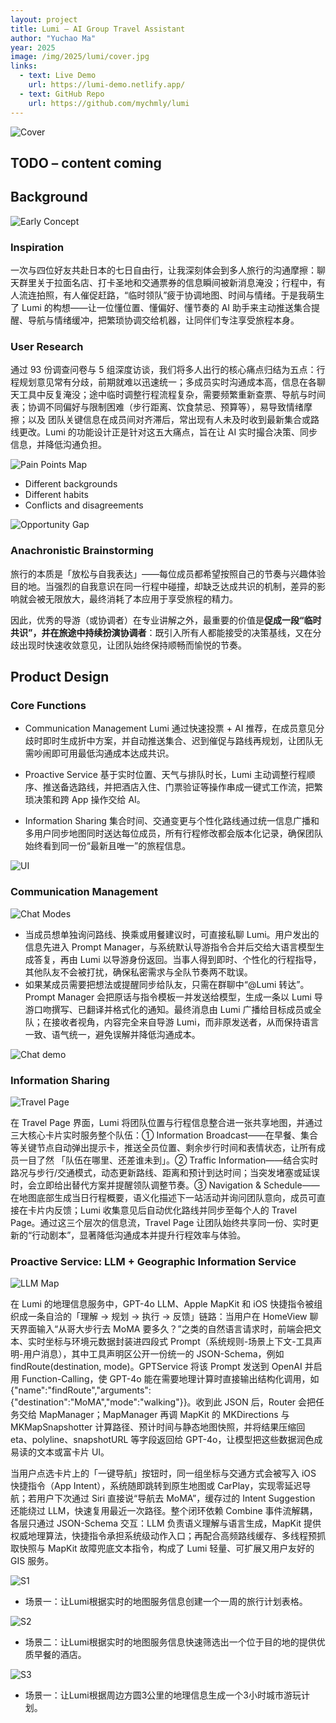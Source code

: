 ```yaml
---
layout: project
title: Lumi – AI Group Travel Assistant
author: "Yuchao Ma"
year: 2025
image: /img/2025/lumi/cover.jpg
links:
  - text: Live Demo
    url: https://lumi-demo.netlify.app/
  - text: GitHub Repo
    url: https://github.com/mychmly/lumi
---
```


![Cover](/img/2025/lumi/cover.jpg)

## TODO – content coming

## Background

![Early Concept](/img/2025/lumi/bg-1.jpg)

### Inspiration
一次与四位好友共赴日本的七日自由行，让我深刻体会到多人旅行的沟通摩擦：聊天群里关于拉面名店、打卡圣地和交通票券的信息瞬间被新消息淹没；行程中，有人流连拍照，有人催促赶路，“临时领队”疲于协调地图、时间与情绪。于是我萌生了 Lumi 的构想——让一位懂位置、懂偏好、懂节奏的 AI 助手来主动推送集合提醒、导航与情绪缓冲，把繁琐协调交给机器，让同伴们专注享受旅程本身。

### User Research
通过 93 份调查问卷与 5 组深度访谈，我们将多人出行的核心痛点归结为五点：行程规划意见常有分歧，前期就难以迅速统一；多成员实时沟通成本高，信息在各聊天工具中反复淹没；途中临时调整行程流程复杂，需要频繁重新查票、导航与时间表；协调不同偏好与限制困难（步行距离、饮食禁忌、预算等），易导致情绪摩擦；以及 团队关键信息在成员间对齐滞后，常出现有人未及时收到最新集合或路线更改。Lumi 的功能设计正是针对这五大痛点，旨在让 AI 实时撮合决策、同步信息，并降低沟通负担。

![Pain Points Map](/img/2025/lumi/bg-2.jpg)

- Different backgrounds
- Different habits
- Conflicts and disagreements

![Opportunity Gap](/img/2025/lumi/bg-3.jpg)

### Anachronistic Brainstorming

旅行的本质是「放松与自我表达」——每位成员都希望按照自己的节奏与兴趣体验目的地。当强烈的自我意识在同一行程中碰撞，却缺乏达成共识的机制，差异的影响就会被无限放大，最终消耗了本应用于享受旅程的精力。

因此，优秀的导游（或协调者）在专业讲解之外，最重要的价值是**促成一段“临时共识”，并在旅途中持续扮演协调者**：既引入所有人都能接受的决策基线，又在分歧出现时快速收敛意见，让团队始终保持顺畅而愉悦的节奏。

## Product Design

### Core Functions

- Communication Management
  Lumi 通过快速投票 + AI 推荐，在成员意见分歧时即时生成折中方案，并自动推送集合、迟到催促与路线再规划，让团队无需吵闹即可用最低沟通成本达成共识。

- Proactive Service
  基于实时位置、天气与排队时长，Lumi 主动调整行程顺序、推送备选路线，并把酒店入住、门票验证等操作串成一键式工作流，把繁琐决策和跨 App 操作交给 AI。

- Information Sharing
  集合时间、交通变更与个性化路线通过统一信息广播和多用户同步地图同时送达每位成员，所有行程修改都会版本化记录，确保团队始终看到同一份“最新且唯一”的旅程信息。

![UI](/img/2025/lumi/pd-1.jpg)

### Communication Management

![Chat Modes](/img/2025/lumi/pd-2.jpg)

- 当成员想单独询问路线、换乘或用餐建议时，可直接私聊 Lumi。用户发出的信息先进入 Prompt Manager，与系统默认导游指令合并后交给大语言模型生成答复，再由 Lumi 以导游身份返回。当事人得到即时、个性化的行程指导，其他队友不会被打扰，确保私密需求与全队节奏两不耽误。
- 如果某成员需要把想法或提醒同步给队友，只需在群聊中“@Lumi 转达”。Prompt Manager 会把原话与指令模板一并发送给模型，生成一条以 Lumi 导游口吻撰写、已翻译并格式化的通知。最终消息由 Lumi 广播给目标成员或全队；在接收者视角，内容完全来自导游 Lumi，而非原发送者，从而保持语言一致、语气统一，避免误解并降低沟通成本。

![Chat demo](/img/2025/lumi/pd-3.gif)

### Information Sharing

![Travel Page](/img/2025/lumi/pd-4.jpg)

在 Travel Page 界面，Lumi 将团队位置与行程信息整合进一张共享地图，并通过三大核心卡片实时服务整个队伍：① Information Broadcast——在早餐、集合等关键节点自动弹出提示卡，推送全员位置、剩余步行时间和表情状态，让所有成员一目了然 「队伍在哪里、还差谁未到」。② Traffic Information——结合实时路况与步行/交通模式，动态更新路线、距离和预计到达时间；当突发堵塞或延误时，会立即给出替代方案并提醒领队调整节奏。③ Navigation & Schedule——在地图底部生成当日行程概要，语义化描述下一站活动并询问团队意向，成员可直接在卡片内反馈；Lumi 收集意见后自动优化路线并同步至每个人的 Travel Page。通过这三个层次的信息流，Travel Page 让团队始终共享同一份、实时更新的“行动剧本”，显著降低沟通成本并提升行程效率与体验。

### Proactive Service: LLM + Geographic Information Service

![LLM Map](/img/2025/lumi/pd-5.jpg)

在 Lumi 的地理信息服务中，GPT-4o LLM、Apple MapKit 和 iOS 快捷指令被组织成一条自洽的「理解 → 规划 → 执行 → 反馈」链路：当用户在 HomeView 聊天界面输入“从哥大步行去 MoMA 要多久？”之类的自然语言请求时，前端会把文本、实时坐标与环境元数据封装进四段式 Prompt（系统规则-场景上下文-工具声明-用户消息），其中工具声明区公开一份统一的 JSON-Schema，例如 findRoute(destination, mode)。GPTService 将该 Prompt 发送到 OpenAI 并启用 Function-Calling，使 GPT-4o 能在需要地理计算时直接输出结构化调用，如 {"name":"findRoute","arguments":{"destination":"MoMA","mode":"walking"}}。收到此 JSON 后，Router 会把任务交给 MapManager；MapManager 再调 MapKit 的 MKDirections 与 MKMapSnapshotter 计算路径、预计时间与静态地图快照，并将结果压缩回 eta、polyline、snapshotURL 等字段返回给 GPT-4o，让模型把这些数据润色成易读的文本或富卡片 UI。

当用户点选卡片上的「一键导航」按钮时，同一组坐标与交通方式会被写入 iOS 快捷指令（App Intent），系统随即跳转到原生地图或 CarPlay，实现零延迟导航；若用户下次通过 Siri 直接说“导航去 MoMA”，缓存过的 Intent Suggestion 还能绕过 LLM，快速复用最近一次路径。整个闭环依赖 Combine 事件流解耦，各层只通过 JSON-Schema 交互：LLM 负责语义理解与语言生成，MapKit 提供权威地理算法，快捷指令承担系统级动作入口；再配合高频路线缓存、多线程预抓取快照与 MapKit 故障兜底文本指令，构成了 Lumi 轻量、可扩展又用户友好的 GIS 服务。


![S1](/img/2025/lumi/pd-6.gif)

- 场景一：让Lumi根据实时的地图服务信息创建一个一周的旅行计划表格。
  

![S2](/img/2025/lumi/pd-7.gif)

- 场景二：让Lumi根据实时的地图服务信息快速筛选出一个位于目的地的提供优质早餐的酒店。


![S3](/img/2025/lumi/pd-8.gif)

- 场景一：让Lumi根据周边方圆3公里的地理信息生成一个3小时城市游玩计划。





  




